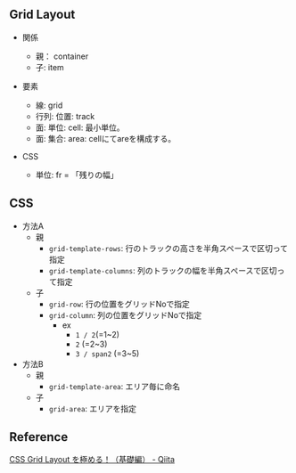 ## Grid Layout
- 関係
  - 親： container
  - 子: item
- 要素
  - 線: grid
  - 行列: 位置: track
  - 面: 単位: cell: 最小単位。
  - 面: 集合: area: cellにてareを構成する。

- CSS
  - 単位: fr = 「残りの幅」

## CSS
- 方法A
  - 親
    - `grid-template-rows`: 行のトラックの高さを半角スペースで区切って指定
    - `grid-template-columns`: 列のトラックの幅を半角スペースで区切って指定
  - 子
    - `grid-row`: 行の位置をグリッドNoで指定
    - `grid-column`: 列の位置をグリッドNoで指定
      - ex
        - ` 1 / 2 `(=1~2)
        - `2` (=2~3)
        - `3 / span2` (=3~5)
- 方法B
  - 親
    - `grid-template-area`: エリア毎に命名
  - 子
    - `grid-area`: エリアを指定
    
## Reference

[CSS Grid Layout を極める！（基礎編） - Qiita](https://qiita.com/kura07/items/e633b35e33e43240d363#4-%E4%BB%8A%E3%81%BE%E3%81%A7%E3%81%A8%E4%BD%95%E3%81%8C%E9%81%95%E3%81%86)
